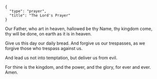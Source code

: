 ```
{
  "type": "prayer",
  "title": "The Lord's Prayer"
}
```

Our Father, who art in heaven, hallowed be thy Name, thy kingdom come, thy will be done, on earth as it is in heaven.

Give us this day our daily bread. And forgive us our trespasses, as we forgive those who trespass against us.

And lead us not into temptation, but deliver us from evil.

For thine is the kingdom, and the power, and the glory, for ever and ever. Amen.
